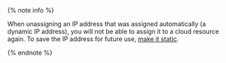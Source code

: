 {% note info %}

When unassigning an IP address that was assigned automatically (a dynamic IP address), you will not be able to assign it to a cloud resource again. To save the IP address for future use, [make it static](../../vpc/operations/set-static-ip.md).

{% endnote %}